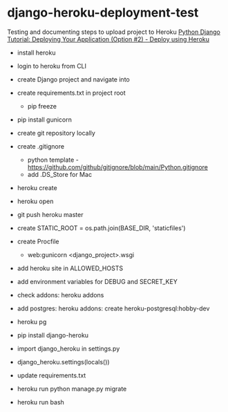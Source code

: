 # django-heroku-deployment-test
Testing and documenting steps to upload project to Heroku
[Python Django Tutorial: Deploying Your Application (Option #2) - Deploy using Heroku](https://www.youtube.com/watch?v=6DI_7Zja8Zc)

- install heroku
- login to heroku from CLI
- create Django project and navigate into
- create requirements.txt in project root
    - pip freeze
- pip install gunicorn
- create git repository locally
- create .gitignore
    - python template - https://github.com/github/gitignore/blob/main/Python.gitignore
    - add .DS_Store for Mac

- heroku create <appname>
- heroku open


- git push heroku master

- create STATIC_ROOT = os.path.join(BASE_DIR, 'staticfiles')

- create Procfile
    - web:gunicorn <django_project>.wsgi

- add heroku site in ALLOWED_HOSTS


- add environment variables for DEBUG and SECRET_KEY

- check addons: heroku addons
- add postgres: heroku addons: create heroku-postgresql:hobby-dev
- heroku pg


- pip install django-heroku
- import django_heroku in settings.py
- django_heroku.settings(locals())


- update requirements.txt
- heroku run python manage.py migrate
- heroku run bash
